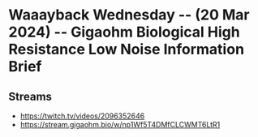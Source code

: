 # Waaayback Wednesday -- (20 Mar 2024) -- Gigaohm Biological High Resistance Low Noise Information Brief

## Streams
- https://twitch.tv/videos/2096352646
- https://stream.gigaohm.bio/w/np1Wf5T4DMfCLCWMT6LtR1

